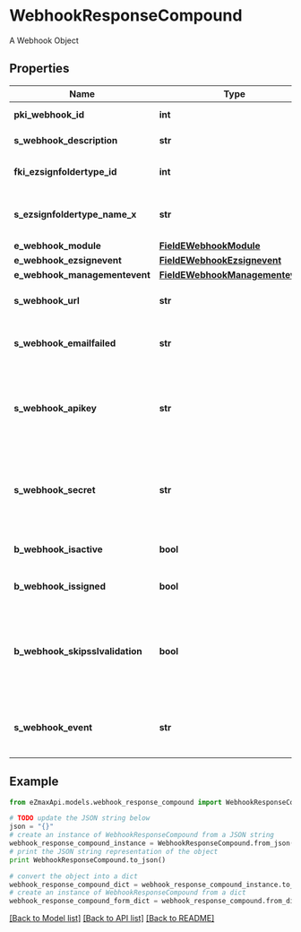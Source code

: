 # WebhookResponseCompound

A Webhook Object

## Properties

Name | Type | Description | Notes
------------ | ------------- | ------------- | -------------
**pki_webhook_id** | **int** | The unique ID of the Webhook | 
**s_webhook_description** | **str** | The description of the Webhook | 
**fki_ezsignfoldertype_id** | **int** | The unique ID of the Ezsignfoldertype. | [optional] 
**s_ezsignfoldertype_name_x** | **str** | The name of the Ezsignfoldertype in the language of the requester | [optional] 
**e_webhook_module** | [**FieldEWebhookModule**](FieldEWebhookModule.md) |  | 
**e_webhook_ezsignevent** | [**FieldEWebhookEzsignevent**](FieldEWebhookEzsignevent.md) |  | [optional] 
**e_webhook_managementevent** | [**FieldEWebhookManagementevent**](FieldEWebhookManagementevent.md) |  | [optional] 
**s_webhook_url** | **str** | The URL of the Webhook callback | 
**s_webhook_emailfailed** | **str** | The email that will receive the Webhook in case all attempts fail | 
**s_webhook_apikey** | **str** | The Apikey for the Webhook.  This will be hidden if we are not creating or regenerating the Apikey. | [optional] 
**s_webhook_secret** | **str** | The Secret for the Webhook.  This will be hidden if we are not creating or regenerating the Apikey. | [optional] 
**b_webhook_isactive** | **bool** | Whether the Webhook is active or not | 
**b_webhook_issigned** | **bool** | Whether the requests will be signed or not | 
**b_webhook_skipsslvalidation** | **bool** | Wheter the server&#39;s SSL certificate should be validated or not. Not recommended to skip for production use | 
**s_webhook_event** | **str** | The concatenated string to describe the Webhook event | [optional] 

## Example

```python
from eZmaxApi.models.webhook_response_compound import WebhookResponseCompound

# TODO update the JSON string below
json = "{}"
# create an instance of WebhookResponseCompound from a JSON string
webhook_response_compound_instance = WebhookResponseCompound.from_json(json)
# print the JSON string representation of the object
print WebhookResponseCompound.to_json()

# convert the object into a dict
webhook_response_compound_dict = webhook_response_compound_instance.to_dict()
# create an instance of WebhookResponseCompound from a dict
webhook_response_compound_form_dict = webhook_response_compound.from_dict(webhook_response_compound_dict)
```
[[Back to Model list]](../README.md#documentation-for-models) [[Back to API list]](../README.md#documentation-for-api-endpoints) [[Back to README]](../README.md)


